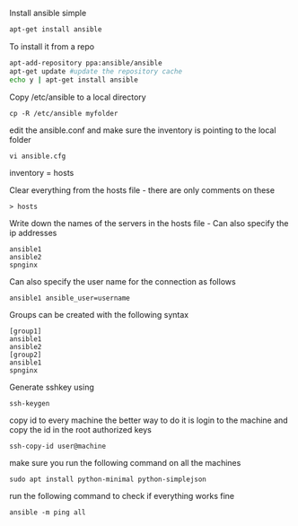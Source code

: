 Install ansible simple 
```bash
apt-get install ansible
```

To install it from a repo
```bash
apt-add-repository ppa:ansible/ansible
apt-get update #update the repository cache
echo y | apt-get install ansible
```
Copy /etc/ansible to a local directory
```
cp -R /etc/ansible myfolder
```
edit the ansible.conf and make sure the inventory is pointing to the local folder
```
vi ansible.cfg
```
inventory      = hosts

Clear everything from the hosts file - there are only comments on these
```
> hosts
```
Write down the names of the servers in the hosts file - Can also specify the ip addresses
```
ansible1
ansible2
spnginx
```

Can also specify the user name for the connection as follows 
```
ansible1 ansible_user=username
```
Groups can be created with the following syntax
```
[group1]
ansible1
ansible2
[group2]
ansible1
spnginx

```
Generate sshkey using 
```
ssh-keygen
```
copy id to every machine
the better way to do it is login to the machine and copy the id in the root authorized keys
```
ssh-copy-id user@machine
```

make sure you run the following command on all the machines
```
sudo apt install python-minimal python-simplejson
```


run the following command to check if everything works fine
```
ansible -m ping all
```
